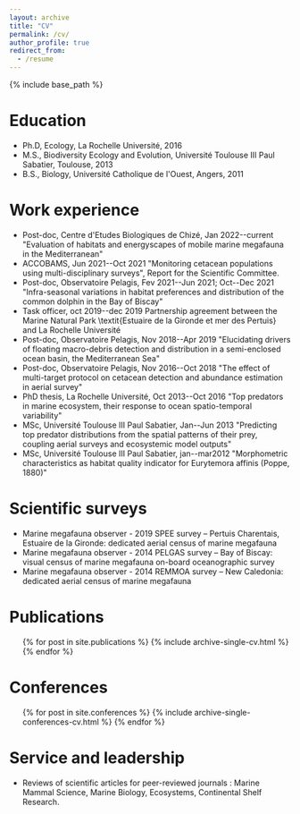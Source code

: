 ```yaml
---
layout: archive
title: "CV"
permalink: /cv/
author_profile: true
redirect_from:
  - /resume
---
```


{% include base_path %}

Education
======
* Ph.D, Ecology, La Rochelle Université, 2016
* M.S., Biodiversity Ecology and Evolution, Université Toulouse III Paul Sabatier, Toulouse, 2013
* B.S., Biology, Université Catholique de l'Ouest, Angers, 2011

Work experience
======
* Post-doc, Centre d'Etudes Biologiques de Chizé, Jan 2022--current
"Evaluation of habitats and energyscapes of mobile marine megafauna in the Mediterranean"
* ACCOBAMS, Jun 2021--Oct 2021
"Monitoring cetacean populations using multi-disciplinary surveys", Report for the Scientific Committee.
* Post-doc, Observatoire Pelagis, Fev 2021--Jun 2021; Oct--Dec 2021 
"Infra-seasonal variations in habitat preferences and distribution of the common dolphin in the Bay of Biscay"
* Task officer, oct 2019--dec 2019
Partnership agreement between the Marine Natural Park \textit{Estuaire de la Gironde et mer des Pertuis} and La Rochelle Université
* Post-doc, Observatoire Pelagis, Nov 2018--Apr 2019
"Elucidating drivers of floating macro-debris detection and distribution in a semi-enclosed ocean basin, the Mediterranean Sea"
* Post-doc, Observatoire Pelagis, Nov 2016--Oct 2018
"The effect of multi-target protocol on  cetacean detection and abundance estimation in aerial survey"
* PhD thesis, La Rochelle Université, Oct 2013--Oct 2016 
"Top predators in marine ecosystem, their response to ocean spatio-temporal variability"
* MSc, Université Toulouse III Paul Sabatier, Jan--Jun 2013 
"Predicting top predator distributions from the spatial patterns of their prey, coupling aerial surveys and ecosystemic model outputs"
* MSc, Université Toulouse III Paul Sabatier, jan--mar2012 
"Morphometric characteristics as habitat quality indicator for Eurytemora affinis (Poppe, 1880)"

Scientific surveys
======
* Marine megafauna observer - 2019
SPEE survey – Pertuis Charentais, Estuaire de la Gironde: dedicated aerial census of marine megafauna
* Marine megafauna observer - 2014 
PELGAS survey – Bay of Biscay: visual census of marine megafauna on-board oceanographic survey
* Marine megafauna observer - 2014 
REMMOA survey – New Caledonia: dedicated aerial census of marine megafauna

Publications
======
  <ul>{% for post in site.publications %}
    {% include archive-single-cv.html %}
  {% endfor %}</ul>
  
Conferences
======
  <ul>{% for post in site.conferences %}
    {% include archive-single-conferences-cv.html %}
  {% endfor %}</ul>
    
Service and leadership
======
* Reviews of scientific articles for peer-reviewed journals : Marine Mammal Science, Marine Biology, Ecosystems, Continental Shelf Research.
